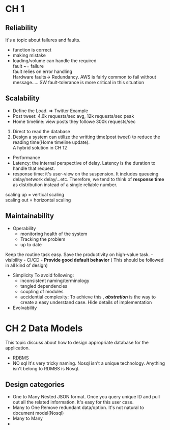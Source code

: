 
# CH 1  

## Reliability  

It's a topic about failures and faults.  
- function is correct  
- making mistake  
- loading/volume can handle the required  
fault ~= failure  
fault relies on error handling  
Hardware faults-> Redundancy. AWS is fairly common to fail without message..... SW fault-tolerance is more critical in this situation  

## Scalability  
- Define the Load. => Twitter Example  
- Post tweet: 4.6k requests/sec avg, 12k requests/sec peak  
- Home timeline: view posts they followe 300k requests/sec  
1) Direct to read the database  
2) Design a system can utilize the writting time(post tweet) to reduce the reading time(Home timeline update).  
A hybrid solution in CH 12  
- Performance  
- Latency: the internal perspective of delay. Latency is the duration to handle that request.  
- response time: it's user-view on the suspension. It includes queueing delay/network delay/...etc. Therefore, we tend to think of **response time** as distribution instead of a single reliable number.  
  

scaling up = vertical scaling  
scaling out = horizontal scaling  
  

## Maintainability  

- Operability
	- monitoring health of the system
	- Tracking the problem
	- up to date

Keep the routine task easy. Save the productivity on high-value task. 
	- visibility
	- CI/CD
	- **Provide good default behavior** ( This should be followed in all kind of design)
- Simplicity
	To avoid following:
	- inconsistent naming/terminology
	- tangled dependencies
	- coupling of modules
	- accidential complexity: To achieve this , ***abstration*** is the way to create a easy understand case. Hide details of implementation
- Evolvability
# CH 2 Data Models
This topic discuss about how to design appropriate database for the application.

- RDBMS
- NO sql
	It's very tricky naming. Nosql isn't a unique technology. Anything isn't belong to RDMBS is Nosql.

## Design categories 
- One to Many
	Nested JSON format. Once you query unique ID and pull out all the related information. It's easy for this user case.
- Many to One
	Remove redundant data/option.  It's not natural to document model(Nosql)
- Many to Many
- 

<!--stackedit_data:
eyJoaXN0b3J5IjpbMjg0ODA1ODc3LC0xNjQ4MTg0NTAyLDE4Mj
EwMDIzNzYsLTEyMjcyMjA0NDUsMTQ2MTIwODgsMzYwNTkyMTA2
LC0yMTM3NjMyMDcwLDM0Mjc1MzUyMywzMDM2MjI1NzYsMTkwNj
gxNTAyNywtMTU4MDM0NjgwNCw0MzE5OTc1MDcsMjQzNDE4MjMz
LDMxMjg3ODYwOCwtMzg3MzY0NjE4LDM2MTkyMTA3MiwtMzAyNj
I3NDAxLDEwMDQ4NzcwMjFdfQ==
-->